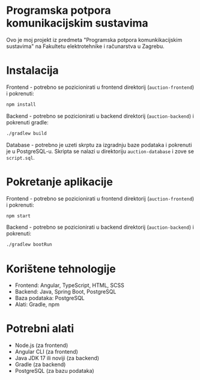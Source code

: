 # Programska potpora komunikacijskim sustavima
Ovo je moj projekt iz predmeta "Programska potpora komunkikacijskim sustavima" na Fakultetu elektrotehnike i računarstva u Zagrebu.

# Instalacija
Frontend - potrebno se pozicionirati u frontend direktorij (`auction-frontend`) i pokrenuti:
```bash
npm install
```
Backend - potrebno se pozicionirati u backend direktorij (`auction-backend`) i pokrenuti gradle:
```bash
./gradlew build
```
Database - potrebno je uzeti skrptu za izgradnju baze podataka i pokrenuti je u PostgreSQL-u. Skripta se nalazi u direktoriju `auction-database` i zove se `script.sql`.

# Pokretanje aplikacije
Frontend - potrebno se pozicionirati u frontend direktorij (`auction-frontend`) i pokrenuti:
```bash
npm start
```
Backend - potrebno se pozicionirati u backend direktorij (`auction-backend`) i pokrenuti:
```bash
./gradlew bootRun
```

# Korištene tehnologije
- Frontend: Angular, TypeScript, HTML, SCSS
- Backend: Java, Spring Boot, PostgreSQL
- Baza podataka: PostgreSQL
- Alati: Gradle, npm

# Potrebni alati
- Node.js (za frontend)
- Angular CLI (za frontend)
- Java JDK 17 ili noviji (za backend)
- Gradle (za backend)
- PostgreSQL (za bazu podataka)


